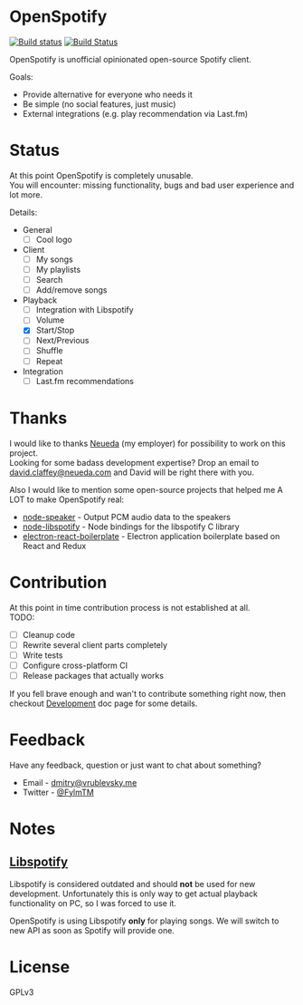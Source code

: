 # OpenSpotify
[![Build status](https://ci.appveyor.com/api/projects/status/hhugqyes72kg06ne/branch/master?svg=true)](https://ci.appveyor.com/project/FylmTM/openspotify/branch/master)
[![Build Status](https://travis-ci.org/LiquidLlama/OpenSpotify.svg?branch=master)](https://travis-ci.org/LiquidLlama/OpenSpotify)

OpenSpotify is unofficial opinionated open-source Spotify client.  

Goals:
* Provide alternative for everyone who needs it
* Be simple (no social features, just music)
* External integrations (e.g. play recommendation via Last.fm)

# Status

At this point OpenSpotify is completely unusable.  
You will encounter: missing functionality, bugs and bad user experience and lot more.

Details:
- General
  - [ ] Cool logo
- Client
  - [ ] My songs
  - [ ] My playlists
  - [ ] Search
  - [ ] Add/remove songs
- Playback
  - [ ] Integration with Libspotify
  - [ ] Volume
  - [x] Start/Stop
  - [ ] Next/Previous
  - [ ] Shuffle
  - [ ] Repeat
- Integration
  - [ ] Last.fm recommendations

# Thanks

I would like to thanks [Neueda](https://neueda.com) (my employer) for possibility to work on this
project.  
Looking for some badass development expertise? Drop an email to david.claffey@neueda.com and David
will be right there with you.

Also I would like to mention some open-source projects that helped me A LOT to make OpenSpotify real:
* [node-speaker](https://github.com/TooTallNate/node-speaker) - Output PCM audio data to the speakers
* [node-libspotify](https://github.com/Floby/node-libspotify) - Node bindings for the libspotify C library
* [electron-react-boilerplate](https://github.com/chentsulin/electron-react-boilerplate) - Electron application boilerplate based on React and Redux

# Contribution

At this point in time contribution process is not established at all.  
TODO:
- [ ] Cleanup code
- [ ] Rewrite several client parts completely
- [ ] Write tests
- [ ] Configure cross-platform CI
- [ ] Release packages that actually works

If you fell brave enough and wan't to contribute something right now, then checkout [Development](docs/development.md) doc page for some details.

# Feedback

Have any feedback, question or just want to chat about something?

* Email - dmitry@vrublevsky.me
* Twitter - [@FylmTM](https://twitter.com/FylmTM)

# Notes

## [Libspotify](https://developer.spotify.com/technologies/libspotify/)

Libspotify is considered outdated and should **not** be used for new development.
Unfortunately this is only way to get actual playback functionality on PC, so I was forced to use it.

OpenSpotify is using Libspotify **only** for playing songs. We will switch to new API as soon as Spotify will provide one.

# License

GPLv3 
